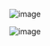 ![image](https://user-images.githubusercontent.com/94336423/144248965-b3807c2e-21cc-44f5-af7a-339a0f7d81ac.png)


![image](https://user-images.githubusercontent.com/94336423/144356636-0ff4137c-2fd9-44e3-ba25-7cc1c5e07752.png)

